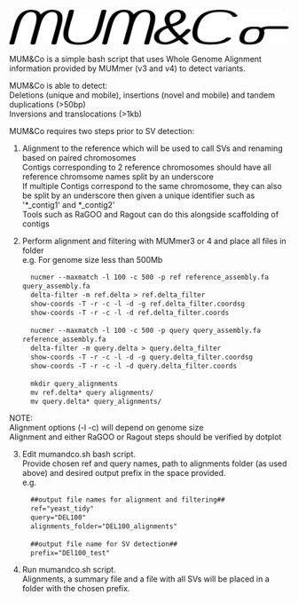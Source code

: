 ![alt text](https://github.com/SAMtoBAM/MUMandCo/blob/master/MUM%26Co2.png)

MUM&Co is a simple bash script that uses Whole Genome Alignment information provided by MUMmer (v3 and v4) to detect variants. <br/>

MUM&Co is able to detect: <br/>
Deletions (unique and mobile), insertions (novel and mobile) and tandem duplications (>50bp) <br/>
Inversions and translocations (>1kb)

MUM&Co requires two steps prior to SV detection:

1. Alignment to the reference which will be used to call SVs and renaming based on paired chromosomes <br/>
Contigs corresponding to 2 reference chromosomes should have all reference chromsome names split by an underscore <br/> 
If multiple Contigs correspond to the same chromosome, they can also be split by an underscore then given a unique identifier such as '*_contig1' and *_contig2' <br/>
Tools such as RaGOO and Ragout can do this alongside scaffolding of contigs

2. Perform alignment and filtering with MUMmer3 or 4 and place all files in folder <br/>
e.g. For genome size less than 500Mb <br/>

         nucmer --maxmatch -l 100 -c 500 -p ref reference_assembly.fa query_assembly.fa
         delta-filter -m ref.delta > ref.delta_filter
         show-coords -T -r -c -l -d -g ref.delta_filter.coordsg
         show-coords -T -r -c -l -d ref.delta_filter.coords

         nucmer --maxmatch -l 100 -c 500 -p query query_assembly.fa reference_assembly.fa 
         delta-filter -m query.delta > query.delta_filter
         show-coords -T -r -c -l -d -g query.delta_filter.coordsg
         show-coords -T -r -c -l -d query.delta_filter.coords
    
         mkdir query_alignments
         mv ref.delta* query alignments/ 
         mv query.delta* query_alignments/ 

NOTE: <br/>
Alignment options (-l -c) will depend on genome size <br/>
Alignment and either RaGOO or Ragout steps should be verified by dotplot 

3. Edit mumandco.sh bash script. <br/> 
Provide chosen ref and query names, path to alignments folder (as used above) and desired output prefix in the space provided. <br/>
e.g. <br/>

         ##output file names for alignment and filtering## 
         ref="yeast_tidy" 
         query="DEL100" 
         alignments_folder="DEL100_alignments" 

         ##output file name for SV detection## 
         prefix="DEl100_test" 

4. Run mumandco.sh script. <br/>
Alignments, a summary file and a file with all SVs will be placed in a folder with the chosen prefix.
